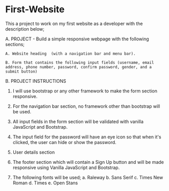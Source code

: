 # First-Website
This a project to work on my first website as a developer with the description below;

A. PROJECT - Build a simple responsive webpage with the following sections;

    A. Website heading  (with a navigation bar and menu bar).

    B. Form that contains the following input fields (username, email address, phone number, password, confirm password, gender, and a submit button) 

B. PROJECT INSTRUCTIONS

1. I will use bootstrap or any other framework to make the form section responsive.

2. For the navigation bar section, no framework other than bootstrap will be used.

3. All input fields in the form section will be validated with vanilla JavaScript and Bootstrap.

4. The input field for the password will have an eye icon so that when it's clicked, the user can hide or show the password.
5. User details section
6. The footer section which will contain a Sign Up button and will be made responsive using Vanilla JavaScript and Bootstrap.
7. The following fonts will be used;
a. Raleway
b. Sans Serif
c. Times New Roman
d. Times
e. Open Stans



	
